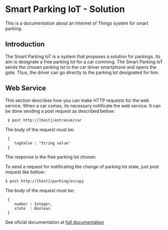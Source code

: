 
# Smart Parking IoT - Solution

This is a documentation about an Internet of Things system for smart parking.

## Introduction

The Smart Parking IoT is a system that proposes a solution for parkings. 
Its aim is designate a free parking lot for a car comming. The Smart Parking 
IoT sends the chosen parking lot to the car driver smartphone and opens the gate.
Thus, the driver can go directly to the parking lot designated for him.

## Web Service

This section describes how you can make HTTP requests for the web service.
When a car comes, its necessary notificate the web service. 
It can be done sending a post request as described bellow:

```
 $ post http://[host]/entrance/car
```
The body of the request must be:
```
 { 
	tagValue : "String value"
 }
```

The response is the free parking lot chosen.

To send a request for notificating the change of parking lot state, just post request like bellow:
```
$ post http://[host]/parking/occupy
```
The body of the request must be:
```
 {
	number : Integer,
	state  : Boolean
 }
```

See oficial documentation at
[full documentation](https://github.com/rafaelfqueiroz/smartparking/blob/master/docs/html5/smartparking.adoc)



